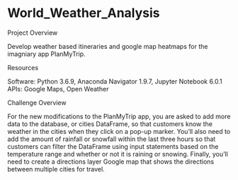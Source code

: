 # World_Weather_Analysis

Project Overview

Develop weather based itineraries and google map heatmaps for the imagniary app PlanMyTrip.

Resources

Software: Python 3.6.9, Anaconda Navigator 1.9.7, Jupyter Notebook 6.0.1
APIs: Google Maps, Open Weather

Challenge Overview

For the new modifications to the PlanMyTrip app, you are asked to add more data to the database, or cities DataFrame, so that customers know the weather in the cities when they click on a pop-up marker. You’ll also need to add the amount of rainfall or snowfall within the last three hours so that customers can filter the DataFrame using input statements based on the temperature range and whether or not it is raining or snowing. Finally, you’ll need to create a directions layer Google map that shows the directions between multiple cities for travel.

